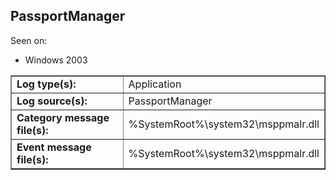 ## PassportManager

Seen on:
* Windows 2003

<table border="1" class="docutils">
  <tbody>
    <tr>
      <td><b>Log type(s):</b></td>
      <td>Application</td>
    </tr>
    <tr>
      <td><b>Log source(s):</b></td>
      <td>PassportManager</td>
    </tr>
    <tr>
      <td><b>Category message file(s):</b></td>
      <td>%SystemRoot%\system32\msppmalr.dll</td>
    </tr>
    <tr>
      <td><b>Event message file(s):</b></td>
      <td>%SystemRoot%\system32\msppmalr.dll</td>
    </tr>
  </tbody>
</table>

&nbsp;

